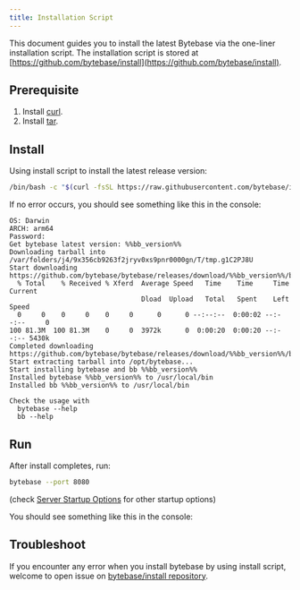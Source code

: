 ```yaml
---
title: Installation Script
---
```


This document guides you to install the latest Bytebase via the one-liner installation script. The installation script is stored at [https://github.com/bytebase/install](https://github.com/bytebase/install).

## Prerequisite

1. Install [curl](https://curl.se/download.html).
2. Install [tar](https://www.gnu.org/software/tar/).

## Install

Using install script to install the latest release version:

```bash
/bin/bash -c "$(curl -fsSL https://raw.githubusercontent.com/bytebase/install/main/install.sh)"
```

If no error occurs, you should see something like this in the console:

```plain
OS: Darwin
ARCH: arm64
Password:
Get bytebase latest version: %%bb_version%%
Downloading tarball into /var/folders/j4/9x356cb9263f2jryv0xs9pnr0000gn/T/tmp.g1C2PJ8U
Start downloading https://github.com/bytebase/bytebase/releases/download/%%bb_version%%/bytebase_%%bb_version%%_Darwin_arm64.tar.gz...
  % Total    % Received % Xferd  Average Speed   Time    Time     Time  Current
                                 Dload  Upload   Total   Spent    Left  Speed
  0     0    0     0    0     0      0      0 --:--:--  0:00:02 --:--:--     0
100 81.3M  100 81.3M    0     0  3972k      0  0:00:20  0:00:20 --:--:-- 5430k
Completed downloading https://github.com/bytebase/bytebase/releases/download/%%bb_version%%/bytebase_%%bb_version%%_Darwin_arm64.tar.gz
Start extracting tarball into /opt/bytebase...
Start installing bytebase and bb %%bb_version%%
Installed bytebase %%bb_version%% to /usr/local/bin
Installed bb %%bb_version%% to /usr/local/bin

Check the usage with
  bytebase --help
  bb --help
```

## Run

After install completes, run:

```bash
bytebase --port 8080
```

(check [Server Startup Options](/docs/reference/command-line) for other startup options)

You should see something like this in the console:

<IncludeBlock url="/docs/get-started/install/terminal-output"  ></IncludeBlock>

## Troubleshoot

If you encounter any error when you install bytebase by using install script, welcome to open issue on [bytebase/install repository](https://github.com/bytebase/install).
